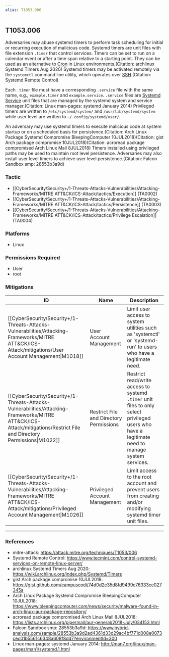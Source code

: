 ```yaml
---
alias: T1053.006
---
```


## T1053.006

Adversaries may abuse systemd timers to perform task scheduling for initial or recurring execution of malicious code. Systemd timers are unit files with file extension <code>.timer</code> that control services. Timers can be set to run on a calendar event or after a time span relative to a starting point. They can be used as an alternative to [Cron](https://attack.mitre.org/techniques/T1053/003) in Linux environments.(Citation: archlinux Systemd Timers Aug 2020) Systemd timers may be activated remotely via the <code>systemctl</code> command line utility, which operates over [SSH](https://attack.mitre.org/techniques/T1021/004).(Citation: Systemd Remote Control)

Each <code>.timer</code> file must have a corresponding <code>.service</code> file with the same name, e.g., <code>example.timer</code> and <code>example.service</code>. <code>.service</code> files are [Systemd Service](https://attack.mitre.org/techniques/T1543/002) unit files that are managed by the systemd system and service manager.(Citation: Linux man-pages: systemd January 2014) Privileged timers are written to <code>/etc/systemd/system/</code> and <code>/usr/lib/systemd/system</code> while user level are written to <code>~/.config/systemd/user/</code>.

An adversary may use systemd timers to execute malicious code at system startup or on a scheduled basis for persistence.(Citation: Arch Linux Package Systemd Compromise BleepingComputer 10JUL2018)(Citation: gist Arch package compromise 10JUL2018)(Citation: acroread package compromised Arch Linux Mail 8JUL2018) Timers installed using privileged paths may be used to maintain root level persistence. Adversaries may also install user level timers to achieve user level persistence.(Citation: Falcon Sandbox smp: 28553b3a9d)


### Tactic
- [[CyberSecurity/Security+/1-Threats-Attacks-Vulnerabilities/Attacking-Frameworks/MITRE ATT&CK/ICS-Attack/tactics/Execution]] (TA0002)
- [[CyberSecurity/Security+/1-Threats-Attacks-Vulnerabilities/Attacking-Frameworks/MITRE ATT&CK/ICS-Attack/tactics/Persistence]] (TA0003)
- [[CyberSecurity/Security+/1-Threats-Attacks-Vulnerabilities/Attacking-Frameworks/MITRE ATT&CK/ICS-Attack/tactics/Privilege Escalation]] (TA0004)

### Platforms
- Linux

### Permissions Required
- User
- root

### Mitigations

| ID | Name | Description |
| --- | --- | --- |
| [[CyberSecurity/Security+/1-Threats-Attacks-Vulnerabilities/Attacking-Frameworks/MITRE ATT&CK/ICS-Attack/mitigations/User Account Management\|M1018]] | User Account Management | Limit user access to system utilities such as 'systemctl' or 'systemd-run' to users who have a legitimate need. |
| [[CyberSecurity/Security+/1-Threats-Attacks-Vulnerabilities/Attacking-Frameworks/MITRE ATT&CK/ICS-Attack/mitigations/Restrict File and Directory Permissions\|M1022]] | Restrict File and Directory Permissions | Restrict read/write access to systemd <code>.timer</code> unit files to only select privileged users who have a legitimate need to manage system services. |
| [[CyberSecurity/Security+/1-Threats-Attacks-Vulnerabilities/Attacking-Frameworks/MITRE ATT&CK/ICS-Attack/mitigations/Privileged Account Management\|M1026]] | Privileged Account Management | Limit access to the root account and prevent users from creating and/or modifying systemd timer unit files.  |


---
### References

- mitre-attack: https://attack.mitre.org/techniques/T1053/006
- Systemd Remote Control: https://www.tecmint.com/control-systemd-services-on-remote-linux-server/
- archlinux Systemd Timers Aug 2020: https://wiki.archlinux.org/index.php/Systemd/Timers
- gist Arch package compromise 10JUL2018: https://gist.github.com/campuscodi/74d0d2e35d8fd9499c76333ce027345a
- Arch Linux Package Systemd Compromise BleepingComputer 10JUL2018: https://www.bleepingcomputer.com/news/security/malware-found-in-arch-linux-aur-package-repository/
- acroread package compromised Arch Linux Mail 8JUL2018: https://lists.archlinux.org/pipermail/aur-general/2018-July/034153.html
- Falcon Sandbox smp: 28553b3a9d: https://www.hybrid-analysis.com/sample/28553b3a9d2ad4361d33d29ac4bf771d008e0073cec01b5561c6348a608f8dd7?environmentId=300
- Linux man-pages: systemd January 2014: http://man7.org/linux/man-pages/man1/systemd.1.html
